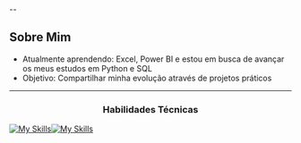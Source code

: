
--

##  Sobre Mim
-  Atualmente aprendendo: Excel, Power BI e estou em busca de avançar os meus estudos em Python e SQL
-  Objetivo: Compartilhar minha evolução através de projetos práticos

---
  <!-- Ou para títulos -->
<h3 align="center">Habilidades Técnicas</h3>

[![My Skills](https://skillicons.dev/icons?i=aws,azure,&perline=3)](https://skillicons.dev)[![My Skills](https://skillicons.dev/icons?i=figma&theme=light)](https://skillicons.dev)







